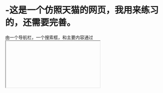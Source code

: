 # -这是一个仿照天猫的网页，我用来练习的，还需要完善。
由一个导航栏，一个搜索框，和主要内容通过<iframe>组合到同一个页面，能够实现切换选显卡的功能，
将鼠标放在小图标上移动，能够使大图标轮播，还可以增加或者减少输入框的数量，通过点击向上的按钮或者向下的按钮，或者直接在输入框中输入数字。
